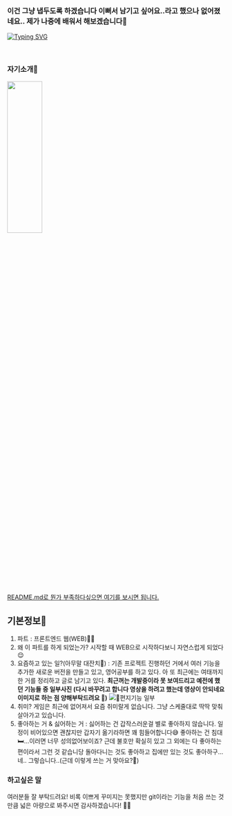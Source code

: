 ### 이건 그냥 냅두도록 하겠습니다 이뻐서 남기고 싶어요..라고 했으나 없어졌네요.. 제가 나중에 배워서 해보겠습니다🥺

[![Typing SVG](https://readme-typing-svg.herokuapp.com?size=30&duration=4500&color=F77500&width=600&lines=%F0%9F%A6%81_Welcome_Minkyu_Cho_%F0%9F%A6%81+)](https://git.io/typing-svg)

<br />

### **자기소개🌙**

<img src = "https://velog.velcdn.com/images/mingle_1017/post/2aba42a3-07f9-49f0-9abc-b41cd34d998e/image.jpeg" width="40%" height = "30%" >

[README.md로 뭔가 부족하다싶으면 여기를 보시면 됩니다.](https://www.notion.so/d27922ca4aa24de58ceda9fc9cb1344f)

## **기본정보🔎**

1. 파트 : 프론트엔드 웹(WEB)👨‍💻
2. 왜 이 파트를 하게 되었는가? 시작할 때 WEB으로 시작하다보니 자연스럽게 되었다😌
3. 요즘하고 있는 일?(아무말 대잔치🎉) : 기존 프로젝트 진행하던 거에서 여러 기능을 추가한 새로운 버전을 만들고 있고, 영어공부를 하고 있다. 아 또 최근에는 여태까지 한 거를 정리하고 글로 남기고 있다.
   **최근꺼는 개발중이라 못 보여드리고 예전에 했던 기능들 중 일부사진 (다시 바꾸려고 합니다 영상을 하려고 했는데 영상이 안되네요 이미지로 하는 점 양해부탁드려요 🥺)**
   ![💌편지기능 일부](https://velog.velcdn.com/images/mingle_1017/post/ec91f631-1678-4309-a930-83456ee2c4a9/image.png)
4. 취미? 게임은 최근에 없어져서 요즘 취미랄게 없습니다. 그냥 스케줄대로 딱딱 맞춰 살아가고 있습니다.
5. 좋아하는 거 & 싫어하는 거 : 싫어하는 건 갑작스러운걸 별로 좋아하지 않습니다. 일정이 비어있으면 괜찮지만 갑자기 옮기라하면 꽤 힘들어합니다😅 좋아하는 건 침대🛏️...이러면 너무 성의없어보이죠? 근데 불호만 확실히 있고 그 외에는 다 좋아하는 편이라서 그런 것 같습니당 돌아다니는 것도 좋아하고 집에만 있는 것도 좋아하구... 네.. 그렇습니다..(근데 이렇게 쓰는 거 맞아요?🤔)

### **하고싶은 말**

여러분들 잘 부탁드려요! 비록 이쁘게 꾸미지는 못했지만 git이라는 기능을 처음 쓰는 것만큼 넓은 아량으로 봐주시면 감사하겠습니다! 🙇‍♂️

